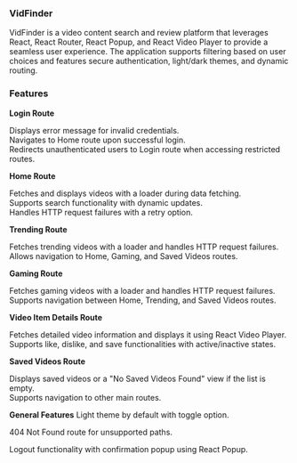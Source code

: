 
### VidFinder
VidFinder is a video content search and review platform that leverages React, React Router, React Popup, and React Video Player to provide a seamless user experience. The application supports filtering based on user choices and features secure authentication, light/dark themes, and dynamic routing.

### Features

**Login Route**<br/>

Displays error message for invalid credentials.<br/>
Navigates to Home route upon successful login.<br/>
Redirects unauthenticated users to Login route when accessing restricted routes.<br/>

**Home Route**<br/>

Fetches and displays videos with a loader during data fetching.<br/>
Supports search functionality with dynamic updates.<br/>
Handles HTTP request failures with a retry option.<br/>

**Trending Route**<br/>

Fetches trending videos with a loader and handles HTTP request failures.<br/>
Allows navigation to Home, Gaming, and Saved Videos routes.<br/>

**Gaming Route**<br/>

Fetches gaming videos with a loader and handles HTTP request failures.<br/>
Supports navigation between Home, Trending, and Saved Videos routes.<br/>

**Video Item Details Route**<br/>

Fetches detailed video information and displays it using React Video Player.<br/>
Supports like, dislike, and save functionalities with active/inactive states.<br/>

**Saved Videos Route**<br/>

Displays saved videos or a "No Saved Videos Found" view if the list is empty.<br/>
Supports navigation to other main routes.<br/>

**General Features**
Light theme by default with toggle option.

404 Not Found route for unsupported paths.

Logout functionality with confirmation popup using React Popup.
